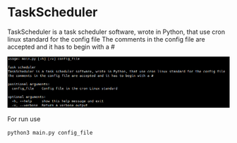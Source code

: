 # TaskScheduler
TaskScheduler is a task scheduler software, wrote in Python, that use cron linux standard for the config file
The comments in the config file are accepted and it has to begin with a #

![Screenshot](screenshot.png)

For run use 
```
python3 main.py config_file
```